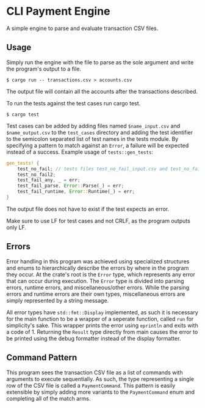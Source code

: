# CLI Payment Engine
A simple engine to parse and evaluate transaction CSV files.

## Usage
Simply run the engine with the file to parse as the sole argument and write the program's output to a file.

```$ cargo run -- transactions.csv > accounts.csv```

The output file will contain all the accounts after the transactions described.


To run the tests against the test cases run cargo test.

```$ cargo test```

Test cases can be added by adding files named `$name_input.csv` and `$name_output.csv` to the `test_cases` directory and adding the test identifier to the semicolon separated list of test names in the tests module. 
By specifying a pattern to match against an `Error`, a failure will be expected instead of a success.
Example usage of `tests::gen_tests`:
```rust
gen_tests! {
    test_no_fail; // tests files test_no_fail_input.csv and test_no_fail_output.csv
    test_no_fail2;
    test_fail_any, _ = err;
    test_fail_parse, Error::Parse(_) = err;
    test_fail_runtime, Error::Runtime(_) = err;
}

```

The output file does not have to exist if the test expects an error.

Make sure to use LF for test cases and not CRLF, as the program outputs only LF.

## Errors
Error handling in this program was achieved using specialized structures and enums to hierarchically describe the errors by where in the program they occur. 
At the crate's root is the `Error` type, which represents any error that can occur during execution. 
The `Error` type is divided into parsing errors, runtime errors, and miscellaneous/other errors. 
While the parsing errors and runtime errors are their own types, miscellaneous errors are simply represented by a string message.

All error types have `std::fmt::Display` implemented, as such it is necessary for the main function to be a wrapper of a seperate function, called `run` for simplicity's sake. 
This wrapper prints the error using `eprintln` and exits with a code of 1.
Returning the `Result` type directly from main causes the error to be printed using the debug formatter instead of the display formatter.

## Command Pattern
This program sees the transaction CSV file as a list of commands with arguments to execute sequentially. 
As such, the type representing a single row of the CSV file is called a `PaymentCommand`.
This pattern is easily extensible by simply adding more variants to the `PaymentCommand` enum and completing all of the match arms.
